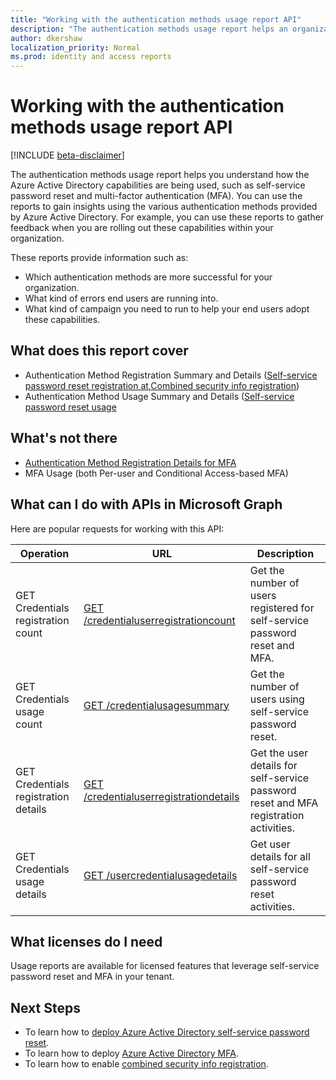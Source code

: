 ```yaml
---
title: "Working with the authentication methods usage report API"
description: "The authentication methods usage report helps an organization understand how their end users are using Azure Active Directory capabilities such as self-service password reset and multi-factor authentication (MFA)."
author: dkershaw
localization_priority: Normal
ms.prod: identity and access reports
---
```


# Working with the authentication methods usage report API

[!INCLUDE [beta-disclaimer](../../includes/beta-disclaimer.md)]

The authentication methods usage report helps you understand how the Azure Active Directory capabilities are being used, such as self-service password reset and multi-factor authentication (MFA). You can use the reports to gain insights using the various authentication methods provided by Azure Active Directory. For example, you can use these reports to gather feedback when you are rolling out these capabilities within your organization.

These reports provide information such as:

- Which authentication methods are more successful for your organization. 
- What kind of errors end users are running into.
- What kind of campaign you need to run to help your end users adopt these capabilities.

## What does this report cover

- Authentication Method Registration Summary and Details ([Self-service password reset registration at](https://aka.ms/ssprsetup),[Combined security info registration](https://aka.ms/mysecurityinfo))
- Authentication Method Usage Summary and Details ([Self-service password reset usage](https://aka.ms/sspr)

## What's not there

- [Authentication Method Registration Details for MFA](https://aka.ms/mfasetup)
- MFA Usage (both Per-user and Conditional Access-based MFA)

## What can I do with APIs in Microsoft Graph

Here are popular requests for working with this API:

| Operation | URL | Description |
| --------- | --- | ----------- |
| GET Credentials registration count | [GET /credentialuserregistrationcount](https://developer.microsoft.com/graph/graph-explorer?request=reports/credentialuserregistrationcount&version=beta) | Get the number of users registered for self-service password reset and MFA. |
| GET Credentials usage count | [GET /credentialusagesummary](https://developer.microsoft.com/graph/graph-explorer?request=reports/credentialusagesummary&version=beta) | Get the number of users using self-service password reset. |
| GET Credentials registration details | [GET /credentialuserregistrationdetails](https://developer.microsoft.com/graph/graph-explorer?request=reports/credentialuserregistrationdetails&version=beta) | Get the user details for self-service password reset and MFA registration activities. |
| GET Credentials usage details | [GET /usercredentialusagedetails](https://developer.microsoft.com/graph/graph-explorer?request=reports/usercredentialusagedetails&version=beta) | Get user details for all self-service password reset activities. |

## What licenses do I need

Usage reports are available for licensed features that leverage self-service password reset and MFA in your tenant.

## Next Steps

- To learn how to [deploy Azure Active Directory self-service password reset](https://docs.microsoft.com/azure/active-directory/authentication/howto-sspr-deployment).
- To learn how to deploy [Azure Active Directory MFA](https://docs.microsoft.com/azure/active-directory/authentication/howto-mfa-getstarted).
- To learn how to enable [combined security info registration](https://docs.microsoft.com/azure/active-directory/authentication/howto-registration-mfa-sspr-combined).



